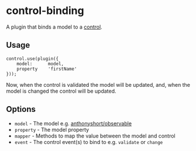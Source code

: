 # control-binding

A plugin that binds a model to a [control](https://github.com/nib-health-funds/control).

## Usage

	control.use(plugin({
		model:      model,
		property    'firstName'
	}));

Now, when the control is validated the model will be updated, and, when the model is changed the control will be updated.

## Options

 - `model` - The model e.g. [anthonyshort/observable](https://github.com/anthonyshort/observable)
 - `property` - The model property
 - `mapper` - Methods to map the value between the model and control
 - `event` - The control event(s) to bind to e.g. `validate` or `change`